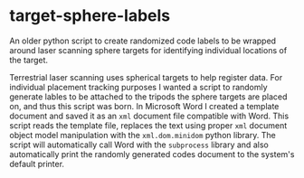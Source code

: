 # target-sphere-labels
An older python script to create randomized code labels to be wrapped around laser scanning sphere targets for identifying individual locations of the target. 

Terrestrial laser scanning uses spherical targets to help register data.
For individual placement tracking purposes I wanted a script to randomly generate lables to be attached to the tripods the sphere targets are placed on, and thus this script was born. 
In Microsoft Word I created a template document and saved it as an `xml` document file compatible with Word.
This script reads the template file, replaces the text using proper `xml` document object model manipulation with the `xml.dom.minidom` python library.
The script will automatically call Word with the `subprocess` library and also automatically print the randomly generated codes document to the system's default printer. 
